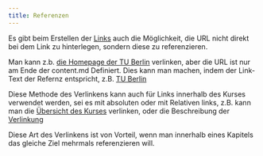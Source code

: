 ```yaml
---
title: Referenzen
---
```


Es gibt beim Erstellen der [Links](../) auch die Möglichkeit, die URL nicht
direkt bei dem Link zu hinterlegen, sondern diese zu referenzieren.

Man kann z.b. [die Homepage der TU Berlin](https://www.tu-berlin.de) verlinken,
aber die URL ist nur am Ende der content.md Definiert. Dies kann man machen, indem
der Link-Text der Refernz entspricht, z.B. [TU Berlin]

Diese Methode des Verlinkens kann auch für Links innerhalb des Kurses verwendet
werden, sei es mit absoluten oder mit Relativen links, z.B. kann man die
[Übersicht des Kurses] verlinken, oder die Beschreibung der [Verlinkung]

Diese Art des Verlinkens ist von Vorteil, wenn man innerhalb eines Kapitels das
gleiche Ziel mehrmals referenzieren will.

[TU Berlin]: https://www.tu-berlin.de
[Übersicht des Kurses]: /
[Verlinkung]: ../
